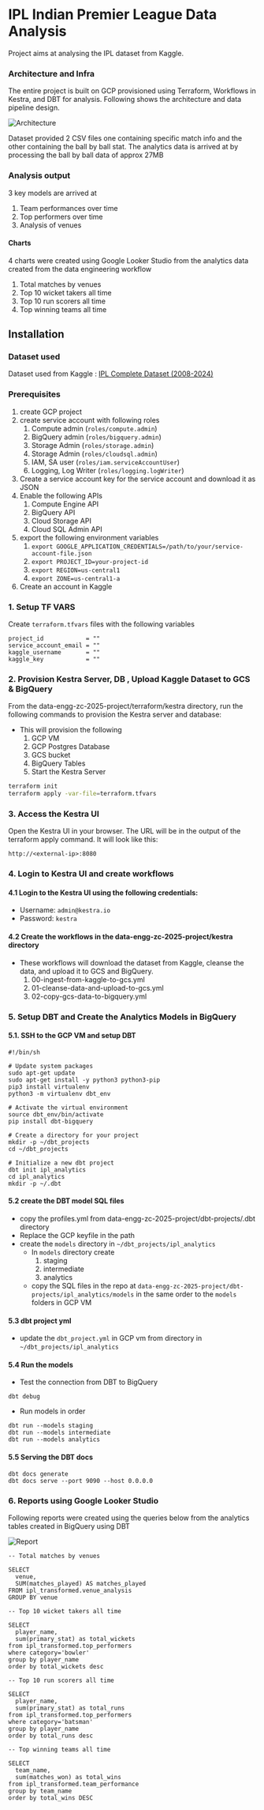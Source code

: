 # IPL Indian Premier League Data Analysis
Project aims at analysing the IPL dataset from Kaggle. 

### Architecture and Infra
The entire project is built on GCP provisioned using Terraform, Workflows in Kestra, and DBT for analysis.
Following shows the architecture and data pipeline design.

![Architecture](images/zoomcamp-ipl-analytics-project-arch.png)

Dataset provided 2 CSV files one containing specific match info and the other containing the ball by ball stat.
The analytics data is arrived at by processing the ball by ball data of approx 27MB

### Analysis output
3 key models are arrived at
1. Team performances over time
2. Top performers over time
3. Analysis of venues

#### Charts
4 charts were created using Google Looker Studio from the analytics data created from the data engineering workflow 

1. Total matches by venues
2. Top 10 wicket takers all time
3. Top 10 run scorers all time
4. Top winning teams all time

## Installation 

### Dataset used
Dataset used from Kaggle :
[IPL Complete Dataset (2008-2024)](https://www.kaggle.com/datasets/patrickb1912/ipl-complete-dataset-20082020)

### Prerequisites
1. create GCP project
2. create service account with following roles
   1. Compute admin (`roles/compute.admin`)
   2. BigQuery admin (`roles/bigquery.admin`)
   3. Storage Admin (`roles/storage.admin`)
   4. Storage Admin (`roles/cloudsql.admin`)
   5. IAM, SA user (`roles/iam.serviceAccountUser`)
   6. Logging, Log Writer (`roles/logging.logWriter`)
3. Create a service account key for the service account and download it as JSON
4. Enable the following APIs
   1. Compute Engine API
   2. BigQuery API
   3. Cloud Storage API
   4. Cloud SQL Admin API
5. export the following environment variables
   1. `export GOOGLE_APPLICATION_CREDENTIALS=/path/to/your/service-account-file.json`
   2. `export PROJECT_ID=your-project-id`
   3. `export REGION=us-central1`
   4. `export ZONE=us-central1-a`
6. Create an account in Kaggle

### 1. Setup TF VARS
Create `terraform.tfvars` files with the following variables
```
project_id            = ""
service_account_email = ""
kaggle_username       = ""
kaggle_key            = ""
```
### 2. Provision Kestra Server, DB , Upload Kaggle Dataset to GCS & BigQuery
From the data-engg-zc-2025-project/terraform/kestra directory, run the following commands to provision the Kestra server and database:
- This will provision the following
  1. GCP VM
  2. GCP Postgres Database
  3. GCS bucket
  4. BigQuery Tables
  5. Start the Kestra Server

```bash
terraform init
terraform apply -var-file=terraform.tfvars
```

### 3. Access the Kestra UI
Open the Kestra UI in your browser. The URL will be in the output of the terraform apply command. It will look like this:
```
http://<external-ip>:8080
```
### 4. Login to Kestra UI and create workflows
#### 4.1 Login to the Kestra UI using the following credentials:
   - Username: `admin@kestra.io`
   - Password: `kestra`

#### 4.2 Create the workflows in the data-engg-zc-2025-project/kestra directory
  - These workflows will download the dataset from Kaggle, cleanse the data, and upload it to GCS and BigQuery. 
    1. 00-ingest-from-kaggle-to-gcs.yml
    2. 01-cleanse-data-and-upload-to-gcs.yml
    3. 02-copy-gcs-data-to-bigquery.yml

### 5. Setup DBT and Create the Analytics Models in BigQuery
#### 5.1. SSH to the GCP VM and setup DBT

```
#!/bin/sh

# Update system packages
sudo apt-get update
sudo apt-get install -y python3 python3-pip
pip3 install virtualenv
python3 -m virtualenv dbt_env

# Activate the virtual environment
source dbt_env/bin/activate
pip install dbt-bigquery

# Create a directory for your project
mkdir -p ~/dbt_projects
cd ~/dbt_projects

# Initialize a new dbt project
dbt init ipl_analytics
cd ipl_analytics
mkdir -p ~/.dbt
```

#### 5.2 create the DBT model SQL files
- copy the profiles.yml from data-engg-zc-2025-project/dbt-projects/.dbt directory
- Replace the GCP keyfile in the path
- create the `models` directory in  `~/dbt_projects/ipl_analytics`
  - In `models` directory create 
    1. staging
    2. intermediate
    3. analytics
  - copy the SQL files in the repo at `data-engg-zc-2025-project/dbt-projects/ipl_analytics/models` 
  in the same order to the `models` folders in GCP VM

#### 5.3 dbt project yml
- update the `dbt_project.yml` in GCP vm from directory in  `~/dbt_projects/ipl_analytics`

#### 5.4 Run the models

- Test the connection from DBT to BigQuery
```
dbt debug
```

- Run models in order
```
dbt run --models staging
dbt run --models intermediate
dbt run --models analytics
```

#### 5.5 Serving the DBT docs
```
dbt docs generate
dbt docs serve --port 9090 --host 0.0.0.0
```

### 6. Reports using Google Looker Studio

Following reports were created using the queries below from the analytics tables created in BigQuery using DBT

![Report](images/zoomcamp-ipl-analytics-dashboard.png)

```
-- Total matches by venues

SELECT
  venue,
  SUM(matches_played) AS matches_played
FROM ipl_transformed.venue_analysis
GROUP BY venue

-- Top 10 wicket takers all time

SELECT 
  player_name, 
  sum(primary_stat) as total_wickets
from ipl_transformed.top_performers 
where category='bowler' 
group by player_name
order by total_wickets desc

-- Top 10 run scorers all time

SELECT 
  player_name, 
  sum(primary_stat) as total_runs
from ipl_transformed.top_performers 
where category='batsman' 
group by player_name
order by total_runs desc

-- Top winning teams all time

SELECT 
  team_name, 
  sum(matches_won) as total_wins
from ipl_transformed.team_performance 
group by team_name
order by total_wins DESC

```